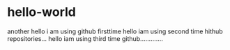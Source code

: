# hello-world
another
hello i am using github firsttime
hello iam using second time hithub repositories...
hello iam using third time github.............
